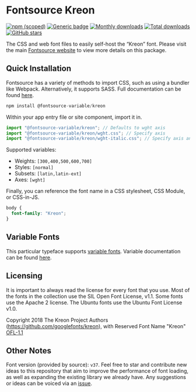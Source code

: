 # Fontsource Kreon

[![npm (scoped)](https://img.shields.io/npm/v/@fontsource/kreon?color=brightgreen)](https://www.npmjs.com/package/@fontsource/kreon) [![Generic badge](https://img.shields.io/badge/fontsource-passing-brightgreen)](https://github.com/fontsource/fontsource) [![Monthly downloads](https://badgen.net/npm/dm/@fontsource/kreon)](https://github.com/fontsource/fontsource) [![Total downloads](https://badgen.net/npm/dt/@fontsource/kreon)](https://github.com/fontsource/fontsource) [![GitHub stars](https://img.shields.io/github/stars/fontsource/fontsource.svg?style=social&label=Star)](https://github.com/fontsource/fontsource/stargazers)

The CSS and web font files to easily self-host the “Kreon” font. Please visit the main [Fontsource website](https://fontsource.org/fonts/kreon) to view more details on this package.

## Quick Installation

Fontsource has a variety of methods to import CSS, such as using a bundler like Webpack. Alternatively, it supports SASS. Full documentation can be found [here](https://fontsource.org/docs/getting-started/introduction).

```javascript
npm install @fontsource-variable/kreon
```

Within your app entry file or site component, import it in.

```javascript
import "@fontsource-variable/kreon"; // Defaults to wght axis
import "@fontsource-variable/kreon/wght.css"; // Specify axis
import "@fontsource-variable/kreon/wght-italic.css"; // Specify axis and style

```

Supported variables:
- Weights: `[300,400,500,600,700]`
- Styles: `[normal]`
- Subsets: `[latin,latin-ext]`
- Axes: `[wght]`

Finally, you can reference the font name in a CSS stylesheet, CSS Module, or CSS-in-JS.

```css
body {
  font-family: "Kreon";
}
```

## Variable Fonts

This particular typeface supports [variable fonts](https://developer.mozilla.org/en-US/docs/Web/CSS/CSS_Fonts/Variable_Fonts_Guide).
Variable documentation can be found [here](https://fontsource.org/docs/getting-started/variable).

## Licensing
It is important to always read the license for every font that you use.
Most of the fonts in the collection use the SIL Open Font License, v1.1. Some fonts use the Apache 2 license. The Ubuntu fonts use the Ubuntu Font License v1.0.

Copyright 2018 The Kreon Project Authors (https://github.com/googlefonts/kreon), with Reserved Font Name "Kreon"
[OFL-1.1](http://scripts.sil.org/OFL)

## Other Notes
Font version (provided by source): `v37`.
Feel free to star and contribute new ideas to this repository that aim to improve the performance of font loading, as well as expanding the existing library we already have. Any suggestions or ideas can be voiced via an [issue](https://github.com/fontsource/fontsource/issues).